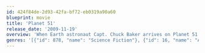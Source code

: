 ```yaml
---
id: 424f84de-2d93-42fa-bf72-eb0319a90a60
blueprint: movie
title: 'Planet 51'
release_date: '2009-11-19'
overview: 'When Earth astronaut Capt. Chuck Baker arrives on Planet 51 -- a world reminiscent of American suburbia circa 1950 -- he tries to avoid capture, recover his spaceship and make it home safely, all with the help of an empathetic little green being.'
genres: '[{"id": 878, "name": "Science Fiction"}, {"id": 16, "name": "Animation"}, {"id": 10751, "name": "Family"}, {"id": 35, "name": "Comedy"}, {"id": 12, "name": "Adventure"}]'
---
```

